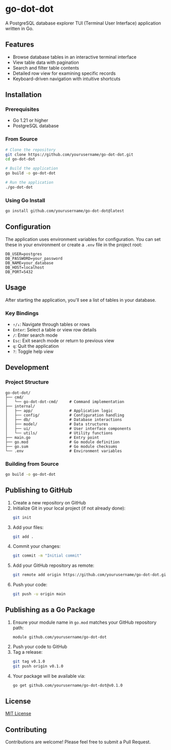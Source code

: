 # go-dot-dot

A PostgreSQL database explorer TUI (Terminal User Interface) application written in Go.

## Features

- Browse database tables in an interactive terminal interface
- View table data with pagination
- Search and filter table contents
- Detailed row view for examining specific records
- Keyboard-driven navigation with intuitive shortcuts

## Installation

### Prerequisites

- Go 1.21 or higher
- PostgreSQL database

### From Source

```bash
# Clone the repository
git clone https://github.com/yourusername/go-dot-dot.git
cd go-dot-dot

# Build the application
go build -o go-dot-dot

# Run the application
./go-dot-dot
```

### Using Go Install

```bash
go install github.com/yourusername/go-dot-dot@latest
```

## Configuration

The application uses environment variables for configuration. You can set these in your environment or create a `.env` file in the project root:

```
DB_USER=postgres
DB_PASSWORD=your_password
DB_NAME=your_database
DB_HOST=localhost
DB_PORT=5432
```

## Usage

After starting the application, you'll see a list of tables in your database. 

### Key Bindings

- `↑/↓`: Navigate through tables or rows
- `Enter`: Select a table or view row details
- `/`: Enter search mode
- `Esc`: Exit search mode or return to previous view
- `q`: Quit the application
- `?`: Toggle help view

## Development

### Project Structure

```
go-dot-dot/
├── cmd/
│   └── go-dot-dot-cmd/     # Command implementation
├── internal/
│   ├── app/                # Application logic
│   ├── config/             # Configuration handling
│   ├── db/                 # Database interactions
│   ├── model/              # Data structures
│   ├── ui/                 # User interface components
│   └── utils/              # Utility functions
├── main.go                 # Entry point
├── go.mod                  # Go module definition
├── go.sum                  # Go module checksums
└── .env                    # Environment variables
```

### Building from Source

```bash
go build -o go-dot-dot
```

## Publishing to GitHub

1. Create a new repository on GitHub
2. Initialize Git in your local project (if not already done):
   ```bash
   git init
   ```
3. Add your files:
   ```bash
   git add .
   ```
4. Commit your changes:
   ```bash
   git commit -m "Initial commit"
   ```
5. Add your GitHub repository as remote:
   ```bash
   git remote add origin https://github.com/yourusername/go-dot-dot.git
   ```
6. Push your code:
   ```bash
   git push -u origin main
   ```

## Publishing as a Go Package

1. Ensure your module name in `go.mod` matches your GitHub repository path:
   ```
   module github.com/yourusername/go-dot-dot
   ```
2. Push your code to GitHub
3. Tag a release:
   ```bash
   git tag v0.1.0
   git push origin v0.1.0
   ```
4. Your package will be available via:
   ```bash
   go get github.com/yourusername/go-dot-dot@v0.1.0
   ```

## License

[MIT License](LICENSE)

## Contributing

Contributions are welcome! Please feel free to submit a Pull Request.
